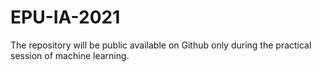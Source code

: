 # EPU-IA-2021
The repository will be public available on Github only during the practical session of machine learning.
